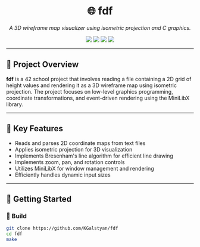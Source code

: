 <h1 align="center">🌐 fdf</h1>

<p align="center">
  <i>A 3D wireframe map visualizer using isometric projection and C graphics.</i>
</p>

<p align="center">
  <img src="https://img.shields.io/badge/Language-C-blue.svg" />
  <img src="https://img.shields.io/badge/Graphics-MiniLibX-red.svg" />
  <img src="https://img.shields.io/badge/Project-fdf-yellowgreen.svg" />
  <img src="https://img.shields.io/badge/Status-Completed-brightgreen.svg" />
</p>

---

## 📌 Project Overview

**fdf** is a 42 school project that involves reading a file containing a 2D grid of height values and rendering it as a 3D wireframe map using isometric projection. The project focuses on low-level graphics programming, coordinate transformations, and event-driven rendering using the MiniLibX library.

---

## 🧠 Key Features

- Reads and parses 2D coordinate maps from text files  
- Applies isometric projection for 3D visualization  
- Implements Bresenham's line algorithm for efficient line drawing  
- Implements zoom, pan, and rotation controls  
- Utilizes MiniLibX for window management and rendering  
- Efficiently handles dynamic input sizes 

---

## 🚀 Getting Started

### 🔨 Build

```bash
git clone https://github.com/KGalstyan/fdf
cd fdf
make
